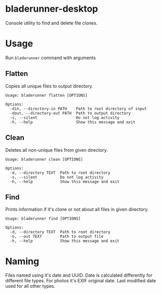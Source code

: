# bladerunner-desktop

Console utility to find and delete file clones.

# Usage
Run `bladerunner` command with arguments

## Flatten
Copies all unique files to output directory.
```shell script
Usage: bladerunner flatten [OPTIONS]

Options:
  -din, --directory-in PATH    Path to root directory of input
  -dout, --directory-out PATH  Path to output directory
  -s, --silent                 Do not log activity
  -h, --help                   Show this message and exit
```

## Clean
Deletes all non-unique files from given directory.
```shell script
Usage: bladerunner clean [OPTIONS]

Options:
  -d, --directory TEXT  Path to root directory
  -s, --silent          Do not log activity
  -h, --help            Show this message and exit
```

## Find
Prints information if it's clone or not about all files in given directory.
```shell script
Usage: bladerunner find [OPTIONS]

Options:
  -d, --directory TEXT  Path to root directory
  -o, --out TEXT        Path to output file
  -h, --help            Show this message and exit
```

# Naming
Files named using it's date and UUID. Date is calculated differently for different file types. For photos it's EXIF original date. Last modified date used for all other types.